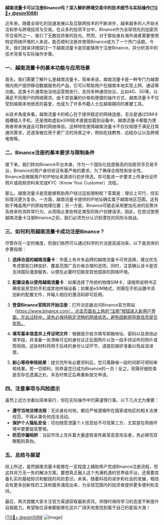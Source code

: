 **越南流量卡可以注册Binance吗？深入解析跨境交易中的技术细节与实际操作[[TG💪+ @esim1088](https://t.me/s/esim1088)]**

近年来，随着全球化的加速发展以及互联网技术的不断进步，越来越多的人开始关注和参与跨境投资与交易。在众多的投资平台中，Binance作为全球领先的加密货币交易所之一，吸引了无数投资者的目光。然而，对于那些身处海外或者需要使用特定网络环境的人来说，能否顺利注册并使用Binance成为了一个热门话题。今天，我们就来详细探讨一下越南流量卡是否能够用于注册Binance，并分析其中的技术背景与实际操作步骤。

### 一、越南流量卡的基本功能与应用场景

首先，我们需要了解什么是越南流量卡。简单来说，越南流量卡是一种专门为越南境内用户提供移动数据服务的产品，它可以帮助用户在越南本地实现上网、通话等功能。这类卡片通常由当地运营商发行，支持多种通信协议，比如4G、5G等，以满足不同用户的网络需求。由于其低廉的价格和便捷的操作方式，越南流量卡不仅受到越南本地居民的喜爱，也成为了许多外籍人士在越南期间的重要工具。

从技术角度来看，越南流量卡的核心在于提供稳定的网络连接。无论是通过SIM卡插槽插入手机，还是借助虚拟eSIM技术直接加载到设备中，越南流量卡都能为使用者带来快速且可靠的网络体验。这种特性使得越南流量卡不仅仅局限于满足日常通讯需求，还逐渐被应用于更广泛的场景之中，例如在线教育、远程办公以及跨境电商等。

### 二、Binance注册的基本要求与限制条件

接下来，我们转向Binance平台本身。作为一个国际化程度极高的加密货币交易平台，Binance对用户身份验证有着严格的要求。为了确保合规性和安全性，Binance会根据用户的IP地址来源进行初步筛选，并可能进一步要求上传身份证件照片或视频资料来完成KYC（Know Your Customer）流程。

那么，越南流量卡是否能够帮助用户绕过这些限制呢？答案是：理论上可行，但实际情况更为复杂。一方面，越南流量卡提供的IP地址确实属于越南地区范围，这有助于掩盖用户的原始地理位置；另一方面，Binance可能会采用更加先进的反欺诈系统来检测异常行为，从而阻止某些特定类型的账户创建请求。因此，在尝试使用越南流量卡注册Binance之前，我们必须充分认识到潜在的风险与挑战。

### 三、如何利用越南流量卡成功注册Binance？

尽管存在一定的难度，但我们依然可以通过科学的方法提高成功率。以下是具体的步骤指南：

1. **选择合适的越南流量卡**：市面上有许多品牌的越南流量卡可供选择，建议优先考虑那些口碑良好、覆盖范围广且价格合理的选项。同时，注意确认该卡是否支持国际漫游服务，以便在必要时切换至其他国家的网络环境。
   
2. **配置设备以使用越南流量卡**：如果选择了传统的物理SIM卡，请按照说明书正确安装至您的手机或其他终端设备；如果是eSIM格式，则需在手机设置中添加新的配置文件，并输入相应的激活码即可启用。

3. **登录Binance官网并开始注册**：打开浏览器访问Binance官方网站（https://www.binance.com），点击页面右上角的“注册”按钮进入新用户界面。在此过程中，请务必保持稳定流畅的网络状态，避免因断网导致信息提交失败。

4. **填写基本信息并上传证明文件**：根据提示依次填写邮箱地址、密码以及其他必填字段，并准备一张清晰可见的身份证正反面照片以及一段手持证件的照片或短视频。这些材料将用于后续的身份认证环节，请提前做好准备以免延误进度。

5. **耐心等待审核结果**：提交完所有必要资料后，您只需静候一段时间即可得知审核结果。若一切顺利，则恭喜您已成为Binance的一员！反之，则需仔细检查是否存在遗漏之处，并及时修正后再重新提交申请。

### 四、注意事项与风险提示

虽然上述方法看似简单易行，但在实际操作中仍需谨慎行事。以下几点尤为重要：

- **遵守当地法律法规**：无论身处何地，都应严格遵循所在国家或地区的相关法律规范，不得从事任何违法活动。
- **保护个人隐私安全**：切勿随意泄露个人信息给不可信第三方，尤其是在网络环境中更要提高警惕。
- **防范诈骗陷阱**：当前市场上充斥着大量虚假宣传甚至恶意攻击者，务必擦亮双眼甄别真伪。

### 五、总结与展望

综上所述，虽然越南流量卡能够在一定程度上辅助用户完成Binance注册流程，但这并非万无一失的解决方案。要想真正融入这个充满机遇的世界级平台，还需要具备扎实的基础知识和敏锐的风险意识。未来，随着科技的进步和社会的发展，相信会有更多创新性的工具和服务涌现出来，为全球范围内的投资者提供更多便利和支持。

最后，再次提醒大家关注官方渠道获取最新资讯，并随时保持学习的态度不断提升自我能力。希望每位读者都能够在这片广阔天地里找到属于自己的星辰大海！

[[TG💪+ @esim1088](https://t.me/s/esim1088) ![Image](https://i.postimg.cc/4NQfJmqS/Snipaste-2025-05-13-00-14-12.png)]